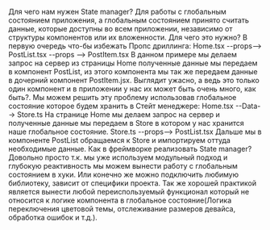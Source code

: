 Для чего нам нужен State manager? Для работы с глобальным состоянием приложения, а глобальным состоянием принято считать данные, которые доступны во всем приложении, независимо от структуры компонентов или их вложенности. Для чего это нужно? В первую очередь что-бы избежать Пропс дриллинга:
  Home.tsx  --props--> PostList.tsx --props --> PostItem.tsx
В данном примере мы делаем запрос на сервер из страницы Home полученные данные мы передаем в компонент PostList, из этого компонента мы так же передаем данные в дочерний компонент PostItem.jsx. Выглядит ужасно, а ведь это только один компонент и в приложении у нас их может быть очень много, как быть?. Мы можем решить эту проблему использовав глобальное состояние которое будем хранить в Стейт менеджере:
  Home.tsx --Data--> Store.ts
На странице Home мы делаем запрос на сервер и полученные данные мы передаем в Store в котором у нас хранится наше глобальное состояние.
  Store.ts --props--> PostList.tsx
Дальше мы в компоненте PostList обращаемся к Store и импортируем оттуда необходимые данные.
Как в фреймворке реализовать State manager? Довольно просто т.к. мы уже используем модульный подход и глубокую реактивность мы можем вынести работу с глобальным состоянием в хуки. Или конечно же можно подключить любимую библиотеку, зависит от специфики проекта.
Так же хорошей практикой является вынести любой переиспользуемый функционал который не относится к логике компонента в глобальное состояние(Логика переключения цветовой темы, отслеживание размеров девайса, обработка ошибок и т.д.).